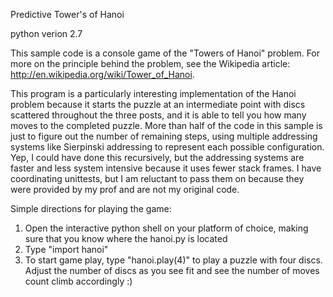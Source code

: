 
Predictive Tower's of Hanoi

python verion 2.7


This sample code is a console game of the "Towers of Hanoi" problem. For more on the principle behind the problem, see the Wikipedia article: http://en.wikipedia.org/wiki/Tower_of_Hanoi.

This program is a particularly interesting implementation of the Hanoi problem because it starts the puzzle at an intermediate point with discs scattered throughout the three posts, and it is able to tell you how many moves to the completed puzzle. More than half of the code in this sample is just to figure out the number of remaining steps, using multiple addressing systems like Sierpinski addressing to represent each possible configuration. Yep, I could have done this recursively, but the addressing systems are faster and less system intensive because it uses fewer stack frames. I have coordinating unittests, but I am reluctant to pass them on because they were provided by my prof and are not my original code.

Simple directions for playing the game:

1. Open the interactive python shell on your platform of choice, making sure that you know where the hanoi.py is located
2. Type  "import hanoi"
3. To start game play, type "hanoi.play(4)" to play a puzzle with four discs. Adjust the number of discs as you see fit and see the number of moves count climb accordingly :)